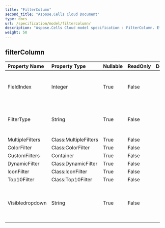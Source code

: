 ```yaml
---
title: "FilterColumn"
second_title: "Aspose.Cells Cloud Document"
type: docs
url: /specification/model/filtercolumn/
description: "Aspose.Cells Cloud model specification : FilterColumn. Effortlessly handle Excel and other spreadsheet documents with features like opening, generating, editing, splitting, merging, comparing, and converting."
weight: 50
---
```


## **filterColumn**

 

| Property Name | Property Type | Nullable |  ReadOnly | DefaultValue | Description | 
| :- | :- | :- |:- |  :- | :- |
| FieldIndex | Integer | True |  False |  | Gets and sets the column offset in the range.  |  
| FilterType | String | True |  False |  | Gets and sets the type fo filtering data.  |  
| MultipleFilters | Class:MultipleFilters | True |  False |  |  |  
| ColorFilter | Class:ColorFilter | True |  False |  |  |  
| CustomFilters | Container | True |  False |  |  |  
| DynamicFilter | Class:DynamicFilter | True |  False |  |  |  
| IconFilter | Class:IconFilter | True |  False |  |  |  
| Top10Filter | Class:Top10Filter | True |  False |  |  |  
| Visibledropdown | String | True |  False |  | Indicates whether the AutoFilter button for this column is visible.  |  

